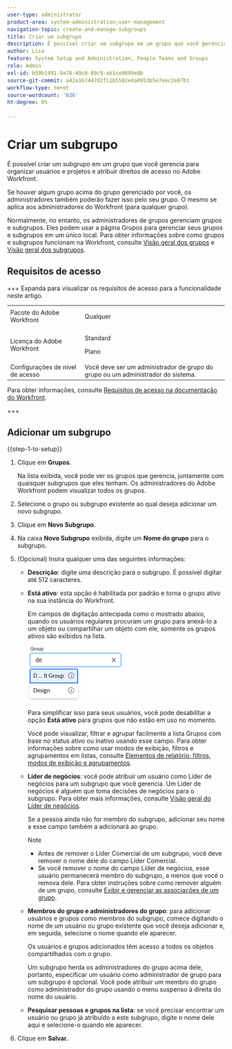 ```yaml
---
user-type: administrator
product-area: system-administration;user-management
navigation-topic: create-and-manage-subgroups
title: Criar um subgrupo
description: É possível criar um subgrupo em um grupo que você gerencia para organizar usuários e projetos e atribuir direitos de acesso no Adobe Workfront. Normalmente, os administradores de grupos gerenciam grupos e subgrupos. Eles podem usar a página Grupos para gerenciar seus grupos e subgrupos em um único local.
author: Lisa
feature: System Setup and Administration, People Teams and Groups
role: Admin
exl-id: b59b1491-9a78-49c0-89c9-ab1ce0099e0b
source-git-commit: a42a167447d2f11b5502e4a0953b5e7eec2e67b1
workflow-type: tm+mt
source-wordcount: '636'
ht-degree: 0%

---
```


# Criar um subgrupo

É possível criar um subgrupo em um grupo que você gerencia para organizar usuários e projetos e atribuir direitos de acesso no Adobe Workfront.

Se houver algum grupo acima do grupo gerenciado por você, os administradores também poderão fazer isso pelo seu grupo. O mesmo se aplica aos administradores do Workfront (para qualquer grupo).

Normalmente, no entanto, os administradores de grupos gerenciam grupos e subgrupos. Eles podem usar a página Grupos para gerenciar seus grupos e subgrupos em um único local. Para obter informações sobre como grupos e subgrupos funcionam na Workfront, consulte [Visão geral dos grupos](../../../administration-and-setup/manage-groups/groups-overview/groups.md) e [Visão geral dos subgrupos](../../../administration-and-setup/manage-groups/groups-overview/subgroups.md).

## Requisitos de acesso

+++ Expanda para visualizar os requisitos de acesso para a funcionalidade neste artigo.

<table style="table-layout:auto"> 
 <col> 
 <col> 
 <tbody> 
  <tr> 
   <td>Pacote do Adobe Workfront</td> 
   <td><p>Qualquer</p></td> 
  </tr> 
  <tr> 
   <td>Licença do Adobe Workfront</td> 
   <td><p>Standard</p>
       <p>Plano</p></td>
  </tr>
  <tr> 
   <td>Configurações de nível de acesso</td> 
   <td>Você deve ser um administrador de grupo do grupo ou um administrador do sistema.</td>
  </tr>
 </tbody> 
</table>

Para obter informações, consulte [Requisitos de acesso na documentação do Workfront](/help/quicksilver/administration-and-setup/add-users/access-levels-and-object-permissions/access-level-requirements-in-documentation.md).

+++

## Adicionar um subgrupo

{{step-1-to-setup}}

1. Clique em **Grupos**.

   Na lista exibida, você pode ver os grupos que gerencia, juntamente com quaisquer subgrupos que eles tenham. Os administradores do Adobe Workfront podem visualizar todos os grupos.

1. Selecione o grupo ou subgrupo existente ao qual deseja adicionar um novo subgrupo.
1. Clique em **Novo Subgrupo**.
1. Na caixa **Novo Subgrupo** exibida, digite um **Nome do grupo** para o subgrupo.
1. (Opcional) Insira qualquer uma das seguintes informações:

   * **Descrição**: digite uma descrição para o subgrupo. É possível digitar até 512 caracteres.
   * **Está ativo**: esta opção é habilitada por padrão e torna o grupo ativo na sua instância do Workfront.

     Em campos de digitação antecipada como o mostrado abaixo, quando os usuários regulares procuram um grupo para anexá-lo a um objeto ou compartilhar um objeto com ele, somente os grupos ativos são exibidos na lista.

     ![Campo de digitação antecipada para um grupo](assets/typeahead-for-group.png)

     Para simplificar isso para seus usuários, você pode desabilitar a opção **Está ativo** para grupos que não estão em uso no momento.

     Você pode visualizar, filtrar e agrupar facilmente a lista Grupos com base no status ativo ou inativo usando esse campo. Para obter informações sobre como usar modos de exibição, filtros e agrupamentos em listas, consulte [Elementos de relatório: filtros, modos de exibição e agrupamentos](/help/quicksilver/reports-and-dashboards/reports/reporting-elements/reporting-elements-filters-views-groupings.md).

   * **Líder de negócios**: você pode atribuir um usuário como Líder de negócios para um subgrupo que você gerencia. Um Líder de negócios é alguém que toma decisões de negócios para o subgrupo. Para obter mais informações, consulte [Visão geral do Líder de negócios](/help/quicksilver/administration-and-setup/manage-groups/group-roles/business-leader-overview.md).

     Se a pessoa ainda não for membro do subgrupo, adicionar seu nome a esse campo também a adicionará ao grupo.

     >[!NOTE]
     >
     >* Antes de remover o Líder Comercial de um subgrupo, você deve remover o nome dele do campo Líder Comercial.
     >* Se você remover o nome do campo Líder de negócios, esse usuário permanecerá membro do subgrupo, a menos que você o remova dele. Para obter instruções sobre como remover alguém de um grupo, consulte [Exibir e gerenciar as associações de um grupo](/help/quicksilver/administration-and-setup/manage-groups/create-and-manage-groups/view-and-manage-a-groups-memberships.md).

   * **Membros do grupo e administradores do grupo**: para adicionar usuários e grupos como membros do subgrupo, comece digitando o nome de um usuário ou grupo existente que você deseja adicionar e, em seguida, selecione o nome quando ele aparecer.

     Os usuários e grupos adicionados têm acesso a todos os objetos compartilhados com o grupo.

     Um subgrupo herda os administradores do grupo acima dele, portanto, especificar um usuário como administrador de grupo para um subgrupo é opcional. Você pode atribuir um membro do grupo como administrador do grupo usando o menu suspenso à direita do nome do usuário.

   * **Pesquisar pessoas e grupos na lista**: se você precisar encontrar um usuário ou grupo já atribuído a este subgrupo, digite o nome dele aqui e selecione-o quando ele aparecer.

1. Clique em **Salvar.**
